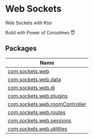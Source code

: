 # Web Sockets
Web Sockets with Ktor

Build with Power of Coroutines 😇 


## Packages

| Name |
|---|
| [com.sockets.web](com.sockets.web/com.sockets.web/index.md) |
| [com.sockets.web.data](com.sockets.web/com.sockets.web.data/index.md) |
| [com.sockets.web.di](com.sockets.web/com.sockets.web.di/index.md) |
| [com.sockets.web.plugins](com.sockets.web/com.sockets.web.plugins/index.md) |
| [com.sockets.web.roomController](com.sockets.web/com.sockets.web.roomController/index.md) |
| [com.sockets.web.routes](com.sockets.web/com.sockets.web.routes/index.md) |
| [com.sockets.web.sessions](com.sockets.web/com.sockets.web.sessions/index.md) |
| [com.sockets.web.utilities](com.sockets.web/com.sockets.web.utilities/index.md) |

